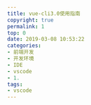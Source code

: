 ```yaml
---
title: vue-cli3.0使用指南
copyright: true
permalink: 1
top: 0
date: 2019-03-08 10:53:22
categories:
- 前端开发
- 开发环境
- IDE
- vscode
- 1.
tags:
- vscode
---
```

